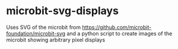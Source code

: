 # microbit-svg-displays
Uses SVG of the microbit from https://github.com/microbit-foundation/microbit-svg and a python script to create images of the microbit showing arbitrary pixel displays
